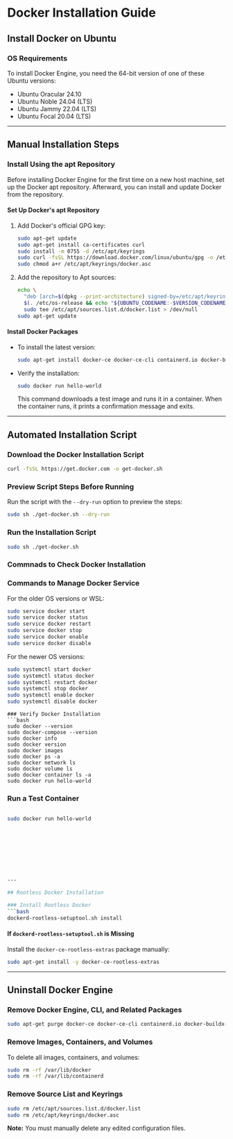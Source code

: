 # Docker Installation Guide

## Install Docker on Ubuntu

### OS Requirements
To install Docker Engine, you need the 64-bit version of one of these Ubuntu versions:

- Ubuntu Oracular 24.10  
- Ubuntu Noble 24.04 (LTS)  
- Ubuntu Jammy 22.04 (LTS)  
- Ubuntu Focal 20.04 (LTS)  

---

## Manual Installation Steps

### Install Using the apt Repository
Before installing Docker Engine for the first time on a new host machine, set up the Docker apt repository. Afterward, you can install and update Docker from the repository.

#### Set Up Docker's apt Repository
1. Add Docker's official GPG key:
    ```bash
    sudo apt-get update
    sudo apt-get install ca-certificates curl
    sudo install -m 0755 -d /etc/apt/keyrings
    sudo curl -fsSL https://download.docker.com/linux/ubuntu/gpg -o /etc/apt/keyrings/docker.asc
    sudo chmod a+r /etc/apt/keyrings/docker.asc
    ```

2. Add the repository to Apt sources:
    ```bash
    echo \
      "deb [arch=$(dpkg --print-architecture) signed-by=/etc/apt/keyrings/docker.asc] https://download.docker.com/linux/ubuntu \
      $(. /etc/os-release && echo "${UBUNTU_CODENAME:-$VERSION_CODENAME}") stable" | \
      sudo tee /etc/apt/sources.list.d/docker.list > /dev/null
    sudo apt-get update
    ```

#### Install Docker Packages
- To install the latest version:
  ```bash
  sudo apt-get install docker-ce docker-ce-cli containerd.io docker-buildx-plugin docker-compose-plugin
  ```

- Verify the installation:
  ```bash
  sudo docker run hello-world
  ```
  This command downloads a test image and runs it in a container. When the container runs, it prints a confirmation message and exits.

---

## Automated Installation Script

### Download the Docker Installation Script
```bash
curl -fsSL https://get.docker.com -o get-docker.sh
```

### Preview Script Steps Before Running
Run the script with the `--dry-run` option to preview the steps:
```bash
sudo sh ./get-docker.sh --dry-run
```

### Run the Installation Script
```bash
sudo sh ./get-docker.sh
```


### Commnads to Check Docker Installation

### Commands to Manage Docker Service

For the older OS versions or WSL:
```bash
sudo service docker start
sudo service docker status
sudo service docker restart
sudo service docker stop
sudo service docker enable
sudo service docker disable
```

For the newer OS versions:
```bash
sudo systemctl start docker
sudo systemctl status docker
sudo systemctl restart docker
sudo systemctl stop docker
sudo systemctl enable docker
sudo systemctl disable docker
```
```
### Verify Docker Installation
```bash
sudo docker --version
sudo docker-compose --version
sudo docker info
sudo docker version
sudo docker images
sudo docker ps -a
sudo docker network ls
sudo docker volume ls
sudo docker container ls -a
sudo docker run hello-world
```
### Run a Test Container
```bash

sudo docker run hello-world









---

## Rootless Docker Installation

### Install Rootless Docker
```bash
dockerd-rootless-setuptool.sh install
```

#### If `dockerd-rootless-setuptool.sh` is Missing
Install the `docker-ce-rootless-extras` package manually:
```bash
sudo apt-get install -y docker-ce-rootless-extras
```

---

## Uninstall Docker Engine

### Remove Docker Engine, CLI, and Related Packages
```bash
sudo apt-get purge docker-ce docker-ce-cli containerd.io docker-buildx-plugin docker-compose-plugin docker-ce-rootless-extras
```

### Remove Images, Containers, and Volumes
To delete all images, containers, and volumes:
```bash
sudo rm -rf /var/lib/docker
sudo rm -rf /var/lib/containerd
```

### Remove Source List and Keyrings
```bash
sudo rm /etc/apt/sources.list.d/docker.list
sudo rm /etc/apt/keyrings/docker.asc
```

**Note:** You must manually delete any edited configuration files.